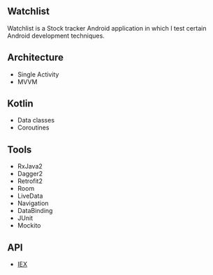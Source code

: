 ## Watchlist

Watchlist is a Stock tracker Android application in which I test certain Android development techniques.

## Architecture

- Single Activity
- MVVM

## Kotlin

- Data classes
- Coroutines

## Tools

- RxJava2
- Dagger2
- Retrofit2
- Room
- LiveData
- Navigation
- DataBinding
- JUnit
- Mockito

## API

- [IEX](https://iextrading.com/developer/docs/)
